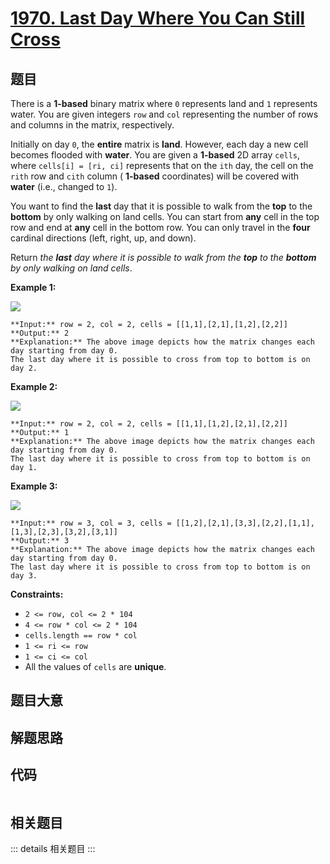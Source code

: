 # [1970. Last Day Where You Can Still Cross](https://leetcode.com/problems/last-day-where-you-can-still-cross)

## 题目

There is a **1-based** binary matrix where `0` represents land and `1`
represents water. You are given integers `row` and `col` representing the
number of rows and columns in the matrix, respectively.

Initially on day `0`, the **entire** matrix is **land**. However, each day a
new cell becomes flooded with **water**. You are given a **1-based** 2D array
`cells`, where `cells[i] = [ri, ci]` represents that on the `ith` day, the
cell on the `rith` row and `cith` column ( **1-based** coordinates) will be
covered with **water** (i.e., changed to `1`).

You want to find the **last** day that it is possible to walk from the **top**
to the **bottom** by only walking on land cells. You can start from **any**
cell in the top row and end at **any** cell in the bottom row. You can only
travel in the **four** cardinal directions (left, right, up, and down).

Return _the **last** day where it is possible to walk from the **top** to the
**bottom** by only walking on land cells_.



**Example 1:**

![](https://assets.leetcode.com/uploads/2021/07/27/1.png)

    
    
    **Input:** row = 2, col = 2, cells = [[1,1],[2,1],[1,2],[2,2]]
    **Output:** 2
    **Explanation:** The above image depicts how the matrix changes each day starting from day 0.
    The last day where it is possible to cross from top to bottom is on day 2.
    

**Example 2:**

![](https://assets.leetcode.com/uploads/2021/07/27/2.png)

    
    
    **Input:** row = 2, col = 2, cells = [[1,1],[1,2],[2,1],[2,2]]
    **Output:** 1
    **Explanation:** The above image depicts how the matrix changes each day starting from day 0.
    The last day where it is possible to cross from top to bottom is on day 1.
    

**Example 3:**

![](https://assets.leetcode.com/uploads/2021/07/27/3.png)

    
    
    **Input:** row = 3, col = 3, cells = [[1,2],[2,1],[3,3],[2,2],[1,1],[1,3],[2,3],[3,2],[3,1]]
    **Output:** 3
    **Explanation:** The above image depicts how the matrix changes each day starting from day 0.
    The last day where it is possible to cross from top to bottom is on day 3.
    



**Constraints:**

  * `2 <= row, col <= 2 * 104`
  * `4 <= row * col <= 2 * 104`
  * `cells.length == row * col`
  * `1 <= ri <= row`
  * `1 <= ci <= col`
  * All the values of `cells` are **unique**.


## 题目大意

## 解题思路

## 代码

```javascript

```

## 相关题目

::: details 相关题目
:::
